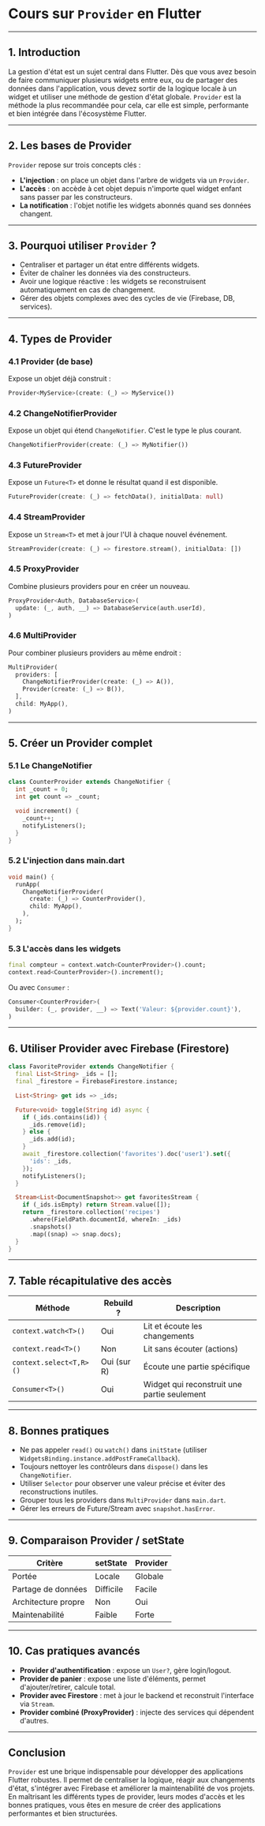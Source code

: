 # Cours sur `Provider` en Flutter

---

## 1. Introduction

La gestion d'état est un sujet central dans Flutter. Dès que vous avez besoin de faire communiquer plusieurs widgets entre eux, ou de partager des données dans l'application, vous devez sortir de la logique locale à un widget et utiliser une méthode de gestion d'état globale. `Provider` est la méthode la plus recommandée pour cela, car elle est simple, performante et bien intégrée dans l'écosystème Flutter.

---

## 2. Les bases de Provider

`Provider` repose sur trois concepts clés :

* **L'injection** : on place un objet dans l'arbre de widgets via un `Provider`.
* **L'accès** : on accède à cet objet depuis n'importe quel widget enfant sans passer par les constructeurs.
* **La notification** : l'objet notifie les widgets abonnés quand ses données changent.

---

## 3. Pourquoi utiliser `Provider` ?

* Centraliser et partager un état entre différents widgets.
* Éviter de chaîner les données via des constructeurs.
* Avoir une logique réactive : les widgets se reconstruisent automatiquement en cas de changement.
* Gérer des objets complexes avec des cycles de vie (Firebase, DB, services).

---

## 4. Types de Provider

### 4.1 Provider (de base)

Expose un objet déjà construit :

```dart
Provider<MyService>(create: (_) => MyService())
```

### 4.2 ChangeNotifierProvider

Expose un objet qui étend `ChangeNotifier`. C'est le type le plus courant.

```dart
ChangeNotifierProvider(create: (_) => MyNotifier())
```

### 4.3 FutureProvider

Expose un `Future<T>` et donne le résultat quand il est disponible.

```dart
FutureProvider(create: (_) => fetchData(), initialData: null)
```

### 4.4 StreamProvider

Expose un `Stream<T>` et met à jour l'UI à chaque nouvel événement.

```dart
StreamProvider(create: (_) => firestore.stream(), initialData: [])
```

### 4.5 ProxyProvider

Combine plusieurs providers pour en créer un nouveau.

```dart
ProxyProvider<Auth, DatabaseService>(
  update: (_, auth, __) => DatabaseService(auth.userId),
)
```

### 4.6 MultiProvider

Pour combiner plusieurs providers au même endroit :

```dart
MultiProvider(
  providers: [
    ChangeNotifierProvider(create: (_) => A()),
    Provider(create: (_) => B()),
  ],
  child: MyApp(),
)
```

---

## 5. Créer un Provider complet

### 5.1 Le ChangeNotifier

```dart
class CounterProvider extends ChangeNotifier {
  int _count = 0;
  int get count => _count;

  void increment() {
    _count++;
    notifyListeners();
  }
}
```

### 5.2 L'injection dans main.dart

```dart
void main() {
  runApp(
    ChangeNotifierProvider(
      create: (_) => CounterProvider(),
      child: MyApp(),
    ),
  );
}
```

### 5.3 L'accès dans les widgets

```dart
final compteur = context.watch<CounterProvider>().count;
context.read<CounterProvider>().increment();
```

Ou avec `Consumer` :

```dart
Consumer<CounterProvider>(
  builder: (_, provider, __) => Text('Valeur: ${provider.count}'),
)
```

---

## 6. Utiliser Provider avec Firebase (Firestore)

```dart
class FavoriteProvider extends ChangeNotifier {
  final List<String> _ids = [];
  final _firestore = FirebaseFirestore.instance;

  List<String> get ids => _ids;

  Future<void> toggle(String id) async {
    if (_ids.contains(id)) {
      _ids.remove(id);
    } else {
      _ids.add(id);
    }
    await _firestore.collection('favorites').doc('user1').set({
      'ids': _ids,
    });
    notifyListeners();
  }

  Stream<List<DocumentSnapshot>> get favoritesStream {
    if (_ids.isEmpty) return Stream.value([]);
    return _firestore.collection('recipes')
      .where(FieldPath.documentId, whereIn: _ids)
      .snapshots()
      .map((snap) => snap.docs);
  }
}
```

---

## 7. Table récapitulative des accès

| Méthode                 | Rebuild ?   | Description                                 |
| ----------------------- | ----------- | ------------------------------------------- |
| `context.watch<T>()`    | Oui         | Lit et écoute les changements               |
| `context.read<T>()`     | Non         | Lit sans écouter (actions)                  |
| `context.select<T,R>()` | Oui (sur R) | Écoute une partie spécifique                |
| `Consumer<T>()`         | Oui         | Widget qui reconstruit une partie seulement |

---

## 8. Bonnes pratiques

* Ne pas appeler `read()` ou `watch()` dans `initState` (utiliser `WidgetsBinding.instance.addPostFrameCallback`).
* Toujours nettoyer les contrôleurs dans `dispose()` dans les `ChangeNotifier`.
* Utiliser `Selector` pour observer une valeur précise et éviter des reconstructions inutiles.
* Grouper tous les providers dans `MultiProvider` dans `main.dart`.
* Gérer les erreurs de Future/Stream avec `snapshot.hasError`.

---

## 9. Comparaison Provider / setState

| Critère             | setState  | Provider |
| ------------------- | --------- | -------- |
| Portée              | Locale    | Globale  |
| Partage de données  | Difficile | Facile   |
| Architecture propre | Non       | Oui      |
| Maintenabilité      | Faible    | Forte    |

---

## 10. Cas pratiques avancés

* **Provider d'authentification** : expose un `User?`, gère login/logout.
* **Provider de panier** : expose une liste d'éléments, permet d'ajouter/retirer, calcule total.
* **Provider avec Firestore** : met à jour le backend et reconstruit l'interface via `Stream`.
* **Provider combiné (ProxyProvider)** : injecte des services qui dépendent d'autres.

---

## Conclusion

`Provider` est une brique indispensable pour développer des applications Flutter robustes. Il permet de centraliser la logique, réagir aux changements d'état, s'intégrer avec Firebase et améliorer la maintenabilité de vos projets. En maîtrisant les différents types de provider, leurs modes d'accès et les bonnes pratiques, vous êtes en mesure de créer des applications performantes et bien structurées.
